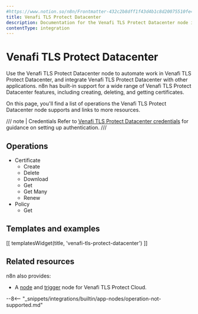 ```yaml
---
#https://www.notion.so/n8n/Frontmatter-432c2b8dff1f43d4b1c8d20075510fe4
title: Venafi TLS Protect Datacenter
description: Documentation for the Venafi TLS Protect Datacenter node in n8n, a workflow automation platform. Includes details of operations and configuration, and links to examples and credentials information.
contentType: integration
---
```

<!-- vale off -->
<!-- disabled vale because of "Datacenter" Don't want to general approve it, but it's the brand name -->
# Venafi TLS Protect Datacenter

Use the Venafi TLS Protect Datacenter node to automate work in Venafi TLS Protect Datacenter, and integrate Venafi TLS Protect Datacenter with other applications. n8n has built-in support for a wide range of Venafi TLS Protect Datacenter features, including creating, deleting, and getting certificates. 

On this page, you'll find a list of operations the Venafi TLS Protect Datacenter node supports and links to more resources.

/// note | Credentials
Refer to [Venafi TLS Protect Datacenter credentials](/integrations/builtin/credentials/venafitlsprotectdatacenter/) for guidance on setting up authentication. 
///

## Operations

* Certificate
	* Create
	* Delete
	* Download
	* Get
	* Get Many
	* Renew
* Policy
	* Get

## Templates and examples

<!-- see https://www.notion.so/n8n/Pull-in-templates-for-the-integrations-pages-37c716837b804d30a33b47475f6e3780 -->
[[ templatesWidget(title, 'venafi-tls-protect-datacenter') ]]

## Related resources

n8n also provides:

* A [node](/integrations/builtin/app-nodes/n8n-nodes-base.venafitlsprotectcloud/) and [trigger](/integrations/builtin/trigger-nodes/n8n-nodes-base.venafitlsprotectcloudtrigger/) node for Venafi TLS Protect Cloud.

<!-- vale on -->

--8<-- "_snippets/integrations/builtin/app-nodes/operation-not-supported.md"
